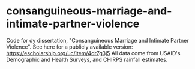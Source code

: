 # consanguineous-marriage-and-intimate-partner-violence
Code for dy dissertation, "Consanguineous Marriage and Intimate Partner Violence". See here for a publicly available version: https://escholarship.org/uc/item/4dr7g3j5
All data come from USAID's Demographic and Health Surveys, and CHIRPS rainfall estimates.

